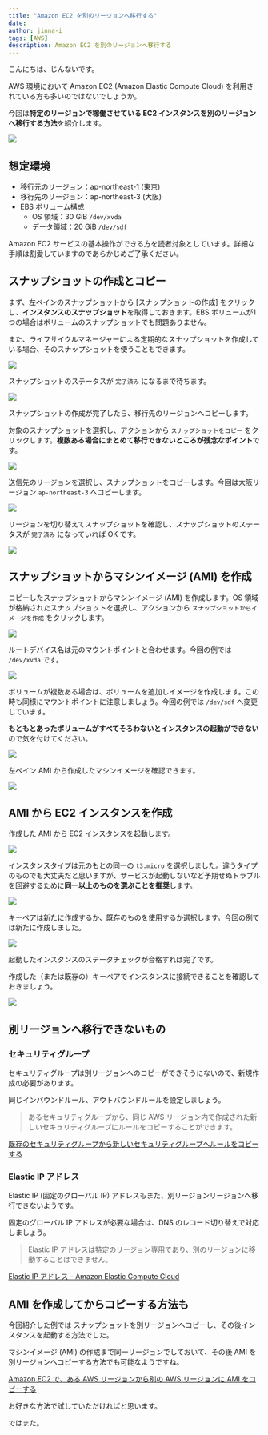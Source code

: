 ```yaml
---
title: "Amazon EC2 を別のリージョンへ移行する"
date: 
author: jinna-i
tags: [AWS]
description: Amazon EC2 を別のリージョンへ移行する
---
```


こんにちは、じんないです。

AWS 環境において Amazon EC2 (Amazon Elastic Compute Cloud) を利用されている方も多いのではないでしょうか。

今回は**特定のリージョンで稼働させている EC2 インスタンスを別のリージョンへ移行する方法**を紹介します。

![](images/014.png)

## 想定環境

- 移行元のリージョン：ap-northeast-1 (東京)
- 移行先のリージョン：ap-northeast-3 (大阪)
- EBS ボリューム構成
    - OS 領域：30 GiB `/dev/xvda`
    - データ領域：20 GiB `/dev/sdf`

Amazon EC2 サービスの基本操作ができる方を読者対象としています。詳細な手順は割愛していますのであらかじめご了承ください。

## スナップショットの作成とコピー

まず、左ペインのスナップショットから [スナップショットの作成] をクリックし、**インスタンスのスナップショット**を取得しておきます。EBS ボリュームが1つの場合はボリュームのスナップショットでも問題ありません。

また、ライフサイクルマネージャーによる定期的なスナップショットを作成している場合、そのスナップショットを使うこともできます。

![](images/001.png)

スナップショットのステータスが `完了済み` になるまで待ちます。

![](images/002.png)

スナップショットの作成が完了したら、移行先のリージョンへコピーします。

対象のスナップショットを選択し、アクションから `スナップショットをコピー` をクリックします。**複数ある場合にまとめて移行できないところが残念なポイント**です。

![](images/003.png)

送信先のリージョンを選択し、スナップショットをコピーします。今回は大阪リージョン `ap-northeast-3` へコピーします。

![](images/004.png)

リージョンを切り替えてスナップショットを確認し、スナップショットのステータスが `完了済み` になっていれば OK です。

![](images/005.png)

## スナップショットからマシンイメージ (AMI) を作成

コピーしたスナップショットからマシンイメージ (AMI) を作成します。OS 領域が格納されたスナップショットを選択し、アクションから `スナップショットからイメージを作成` をクリックします。

![](images/006.png)

ルートデバイス名は元のマウントポイントと合わせます。今回の例では `/dev/xvda` です。

![](images/007.png)

ボリュームが複数ある場合は、ボリュームを追加しイメージを作成します。この時も同様にマウントポイントに注意しましょう。今回の例では `/dev/sdf` へ変更しています。

**もともとあったボリュームがすべてそろわないとインスタンスの起動ができない**ので気を付けてください。

![](images/008.png)

左ペイン AMI から作成したマシンイメージを確認できます。

![](images/009.png)


## AMI から EC2 インスタンスを作成

作成した AMI から EC2 インスタンスを起動します。

![](images/010.png)

インスタンスタイプは元のもとの同一の `t3.micro` を選択しました。違うタイプのものでも大丈夫だと思いますが、サービスが起動しないなど予期せぬトラブルを回避するために**同一以上のものを選ぶことを推奨**します。

![](images/011.png)

キーペアは新たに作成するか、既存のものを使用するか選択します。今回の例では新たに作成しました。

![](images/012.png)

起動したインスタンスのステータチェックが合格すれば完了です。

作成した（または既存の）キーペアでインスタンスに接続できることを確認しておきましょう。

![](images/013.png)

## 別リージョンへ移行できないもの
### セキュリティグループ

セキュリティグループは別リージョンへのコピーができそうにないので、新規作成の必要があります。

同じインバウンドルール、アウトバウンドルールを設定しましょう。

> あるセキュリティグループから、同じ AWS リージョン内で作成された新しいセキュリティグループにルールをコピーすることができます。

[既存のセキュリティグループから新しいセキュリティグループへルールをコピーする](https://aws.amazon.com/jp/premiumsupport/knowledge-center/vpc-copy-security-group-rules/)

### Elastic IP アドレス

Elastic IP (固定のグローバル IP) アドレスもまた、別リージョンリージョンへ移行できないようです。

固定のグローバル IP アドレスが必要な場合は、DNS のレコード切り替えで対応しましょう。

> Elastic IP アドレスは特定のリージョン専用であり、別のリージョンに移動することはできません。

[Elastic IP アドレス - Amazon Elastic Compute Cloud](https://docs.aws.amazon.com/ja_jp/AWSEC2/latest/UserGuide/elastic-ip-addresses-eip.html)

## AMI を作成してからコピーする方法も

今回紹介した例では スナップショットを別リージョンへコピーし、その後インスタンスを起動する方法でした。

マシンイメージ (AMI) の作成まで同一リージョンでしておいて、その後 AMI を別リージョンへコピーする方法でも可能なようですね。

[Amazon EC2 で、ある AWS リージョンから別の AWS リージョンに AMI をコピーする](https://aws.amazon.com/jp/premiumsupport/knowledge-center/copy-ami-region/)

お好きな方法で試していただければと思います。

ではまた。
